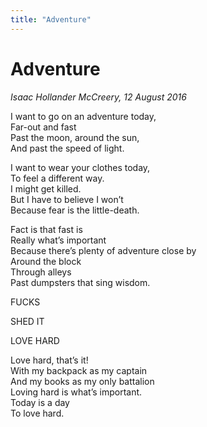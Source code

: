 ```yaml
---
title: "Adventure"
---
```


Adventure
===

*Isaac Hollander McCreery, 12 August 2016*

I want to go on an adventure today,  
Far-out and fast  
Past the moon, around the sun,  
And past the speed of light.

I want to wear your clothes today,  
To feel a different way.  
I might get killed.  
But I have to believe I won’t  
Because fear is the little-death.

Fact is that fast is  
Really what’s important  
Because there’s plenty of adventure close by  
Around the block  
Through alleys  
Past dumpsters that sing wisdom.

FUCKS

SHED IT

LOVE HARD

Love hard, that’s it!  
With my backpack as my captain  
And my books as my only battalion  
Loving hard is what’s important.  
Today is a day  
To love hard.
